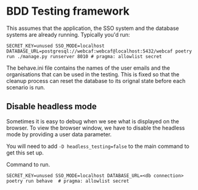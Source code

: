 #  BDD Testing framework
This assumes that the application, the SSO system and the database systems are already running. Typically you'd run:

``` shell
SECRET_KEY=unused SSO_MODE=localhost DATABASE_URL=postgresql://webcaf:webcaf@localhost:5432/webcaf poetry run ./manage.py runserver 8010 # pragma: allowlist secret
```

The behave.ini file contains the names of the user emails and the organisations that can be used in the testing.
This is fixed so that the cleanup process can reset the database to its orignal state before each scenario is run.

## Disable headless mode
Sometimes it is easy to debug when we see what is displayed on the browser. To view the browser window, we have to
disable the headless mode by providing a user data parameter.

You will need to add ```-D headless_testing=false``` to the main command to get this set up.

Command to run.
```shell
SECRET_KEY=unused SSO_MODE=localhost DATABASE_URL=<db connection> poetry run behave  # pragma: allowlist secret
```
